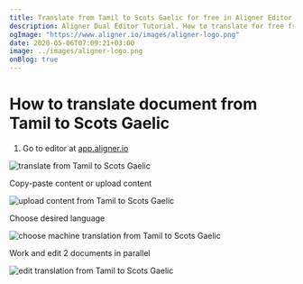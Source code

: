 ```yaml
---
title: Translate from Tamil to Scots Gaelic for free in Aligner Editor
description: Aligner Dual Editor Tutorial. How to translate for free from Tamil to Scots Gaelic. Aligner is multilingual document management platform. 
ogImage: "https://www.aligner.io/images/aligner-logo.png"
date: 2020-05-06T07:09:21+03:00
image: ../images/aligner-logo.png
onBlog: true
---
```


# How to translate document from Tamil to Scots Gaelic

1. Go to editor at [app.aligner.io](https://app.aligner.io "Aligner App web page")

![translate from Tamil to Scots Gaelic](../aligner-blank-editor.png "translate from Tamil to Scots Gaelic")

Copy-paste content or upload content

![upload content from Tamil to Scots Gaelic](../aligner-uploaded-document.png "upload content from Tamil to Scots Gaelic")

Choose desired language

![choose machine translation from Tamil to Scots Gaelic](../aligner-language-dropdown.png "choose machine translation from Tamil to Scots Gaelic")

Work and edit 2 documents in parallel

![edit translation from Tamil to Scots Gaelic](../aligner-double-sitded-editor.png "edit translation from Tamil to Scots Gaelic")

